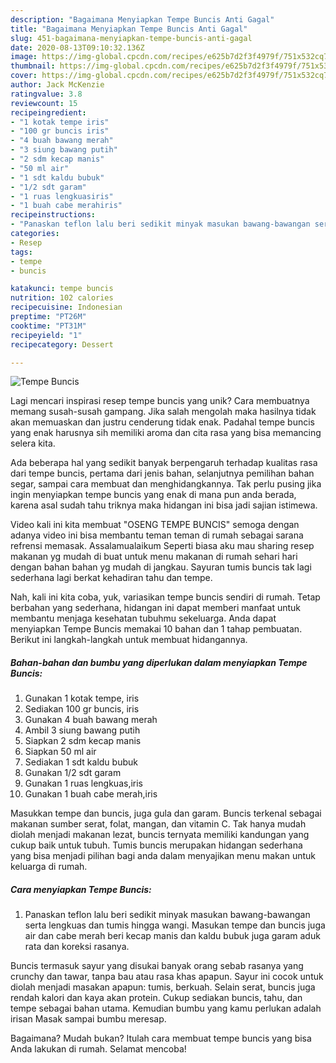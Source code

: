 ```yaml
---
description: "Bagaimana Menyiapkan Tempe Buncis Anti Gagal"
title: "Bagaimana Menyiapkan Tempe Buncis Anti Gagal"
slug: 451-bagaimana-menyiapkan-tempe-buncis-anti-gagal
date: 2020-08-13T09:10:32.136Z
image: https://img-global.cpcdn.com/recipes/e625b7d2f3f4979f/751x532cq70/tempe-buncis-foto-resep-utama.jpg
thumbnail: https://img-global.cpcdn.com/recipes/e625b7d2f3f4979f/751x532cq70/tempe-buncis-foto-resep-utama.jpg
cover: https://img-global.cpcdn.com/recipes/e625b7d2f3f4979f/751x532cq70/tempe-buncis-foto-resep-utama.jpg
author: Jack McKenzie
ratingvalue: 3.8
reviewcount: 15
recipeingredient:
- "1 kotak tempe iris"
- "100 gr buncis iris"
- "4 buah bawang merah"
- "3 siung bawang putih"
- "2 sdm kecap manis"
- "50 ml air"
- "1 sdt kaldu bubuk"
- "1/2 sdt garam"
- "1 ruas lengkuasiris"
- "1 buah cabe merahiris"
recipeinstructions:
- "Panaskan teflon lalu beri sedikit minyak masukan bawang-bawangan serta lengkuas dan tumis hingga wangi. Masukan tempe dan buncis juga air dan cabe merah beri kecap manis dan kaldu bubuk juga garam aduk rata dan koreksi rasanya."
categories:
- Resep
tags:
- tempe
- buncis

katakunci: tempe buncis 
nutrition: 102 calories
recipecuisine: Indonesian
preptime: "PT26M"
cooktime: "PT31M"
recipeyield: "1"
recipecategory: Dessert

---
```



![Tempe Buncis](https://img-global.cpcdn.com/recipes/e625b7d2f3f4979f/751x532cq70/tempe-buncis-foto-resep-utama.jpg)

Lagi mencari inspirasi resep tempe buncis yang unik? Cara membuatnya memang susah-susah gampang. Jika salah mengolah maka hasilnya tidak akan memuaskan dan justru cenderung tidak enak. Padahal tempe buncis yang enak harusnya sih memiliki aroma dan cita rasa yang bisa memancing selera kita.

Ada beberapa hal yang sedikit banyak berpengaruh terhadap kualitas rasa dari tempe buncis, pertama dari jenis bahan, selanjutnya pemilihan bahan segar, sampai cara membuat dan menghidangkannya. Tak perlu pusing jika ingin menyiapkan tempe buncis yang enak di mana pun anda berada, karena asal sudah tahu triknya maka hidangan ini bisa jadi sajian istimewa.

Video kali ini kita membuat &#34;OSENG TEMPE BUNCIS&#34; semoga dengan adanya video ini bisa membantu teman teman di rumah sebagai sarana refrensi memasak. Assalamualaikum Seperti biasa aku mau sharing resep makanan yg mudah di buat untuk menu makanan di rumah sehari hari dengan bahan bahan yg mudah di jangkau. Sayuran tumis buncis tak lagi sederhana lagi berkat kehadiran tahu dan tempe.


Nah, kali ini kita coba, yuk, variasikan tempe buncis sendiri di rumah. Tetap berbahan yang sederhana, hidangan ini dapat memberi manfaat untuk membantu menjaga kesehatan tubuhmu sekeluarga. Anda dapat menyiapkan Tempe Buncis memakai 10 bahan dan 1 tahap pembuatan. Berikut ini langkah-langkah untuk membuat hidangannya.

<!--inarticleads1-->

##### Bahan-bahan dan bumbu yang diperlukan dalam menyiapkan Tempe Buncis:

1. Gunakan 1 kotak tempe, iris
1. Sediakan 100 gr buncis, iris
1. Gunakan 4 buah bawang merah
1. Ambil 3 siung bawang putih
1. Siapkan 2 sdm kecap manis
1. Siapkan 50 ml air
1. Sediakan 1 sdt kaldu bubuk
1. Gunakan 1/2 sdt garam
1. Gunakan 1 ruas lengkuas,iris
1. Gunakan 1 buah cabe merah,iris


Masukkan tempe dan buncis, juga gula dan garam. Buncis terkenal sebagai makanan sumber serat, folat, mangan, dan vitamin C. Tak hanya mudah diolah menjadi makanan lezat, buncis ternyata memiliki kandungan yang cukup baik untuk tubuh. Tumis buncis merupakan hidangan sederhana yang bisa menjadi pilihan bagi anda dalam menyajikan menu makan untuk keluarga di rumah. 

<!--inarticleads2-->

##### Cara menyiapkan Tempe Buncis:

1. Panaskan teflon lalu beri sedikit minyak masukan bawang-bawangan serta lengkuas dan tumis hingga wangi. Masukan tempe dan buncis juga air dan cabe merah beri kecap manis dan kaldu bubuk juga garam aduk rata dan koreksi rasanya.


Buncis termasuk sayur yang disukai banyak orang sebab rasanya yang crunchy dan tawar, tanpa bau atau rasa khas apapun. Sayur ini cocok untuk diolah menjadi masakan apapun: tumis, berkuah. Selain serat, buncis juga rendah kalori dan kaya akan protein. Cukup sediakan buncis, tahu, dan tempe sebagai bahan utama. Kemudian bumbu yang kamu perlukan adalah irisan Masak sampai bumbu meresap. 

Bagaimana? Mudah bukan? Itulah cara membuat tempe buncis yang bisa Anda lakukan di rumah. Selamat mencoba!
